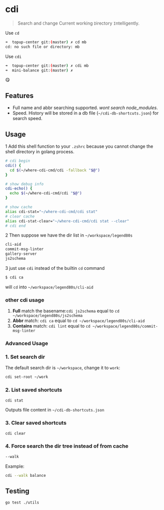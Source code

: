 # cdi

> Search and `C`hange Current working `D`irectory `I`ntelligently.

Use `cd`

```sh
➜  topup-center git:(master) ✗ cd mb
cd: no such file or directory: mb
```

Use `cdi`

```sh
➜  topup-center git:(master) ✗ cdi mb
➜  mini-balance git:(master) ✗
```

😋

## Features

- Full name and abbr searching supported. *wont search node_modules*.
- Speed. History will be stored in a db file (`~/cdi-db-shortcuts.json`) for search speed.

## Usage

1 Add this shell function to your `.zshrc` because you cannot change the shell directory in golang process.

```sh
# cdi begin
cdi() {
  cd $(~/where-cdi-cmd/cdi -fallback "$@")
}

# show debug info
cdi-echo() {
  echo $(~/where-cdi-cmd/cdi "$@")
}

# show cache
alias cdi-stat="~/where-cdi-cmd/cdi stat"
# clear cache
alias cdi-stat-clear="~/where-cdi-cmd/cdi stat --clear"
# cdi end
```

2 Then suppose we have the dir list in `~/workspace/legend80s`

```txt
cli-aid
commit-msg-linter
gallery-server
js2schema
```

3 just use `cdi` instead of the builtin `cd` command

```sh
$ cdi ca
```

will `cd` into `~/workspace/legend80s/cli-aid`

### other cdi usage

1. **Full** match the basename:`cdi js2schema` equal to `cd ~/workspace/legend80s/js2schema`
2. **Abbr** match: `cdi ca` equal to `cd ~/workspace/legend80s/cli-aid`
3. **Contains** match: `cdi lint` equal to `cd ~/workspace/legend80s/commit-msg-linter`

### Advanced Usage

### 1. Set search dir

The default search dir is `~/workspace`, change it to `work`:

```sh
cdi set-root ~/work
```

### 2. List saved shortcuts

```sh
cdi stat
```

Outputs file content in `~/cdi-db-shortcuts.json`

### 3. Clear saved shortcuts

```sh
cdi clear
```

### 4. Force search the dir tree instead of from cache

```sh
--walk
```

Example:

```sh
cdi --walk balance
```

## Testing

```sh
go test ./utils
```

